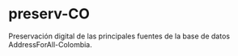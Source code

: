 # preserv-CO
Preservación digital de las principales fuentes de la base de datos AddressForAll-Colombia.
